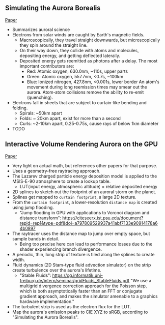 Simulating the Aurora Borealis
------------------------------

[Paper](https://citeseerx.ist.psu.edu/document?repid=rep1&type=pdf&doi=f3bfb057bb50e020b7a14eb42cf97b562e169635)

* Summarizes auroral science
* Electrons from solar winds are caught by Earth's magnetic fields.
  * Macroscopically, they travel straight downwards, but microscopically they spin around the straight line.
  * On their way down, they collide with atoms and molecules, depositing energy, and getting deflected laterally.
  * Deposited energy gets reemitted as photons after a delay. The most important contributors are:
    * Red: Atomic oxygen, 630.0nm, ~110s, upper parts
    * Green: Atomic oxygen, 557.7nm, <0.7s, ~100km
    * Blue: Ionized nitrogen, 427.8nm, <0.001s, lower border
    An atom's movement during long reemission times may smear out the aurora. Atom-atom collisions remove the ability to re-emit (quenching).
* Electrons fall in sheets that are subject to curtain-like bending and folding.
  * Spirals: ~50km apart
  * Folds: ~ 20km apart, exist for more than a second
  * Curls: ~2-10km apart, 0.25-0.75s, cause rays of below 1km diameter
* TODO


Interactive Volume Rendering Aurora on the GPU
----------------------------------------------

[Paper](https://otik.uk.zcu.cz/bitstream/11025/1242/1/Lawlor.pdf)

* Very light on actual math, but references other papers for that purpose.
* Uses a geometry-free raytracing approach.
* The Lazarev charged particle energy deposition model is applied to the MSIS-E-90 atmosphere to create a lookup table.
  * LUT(input energy, atmospheric altitude) = relative deposited energy
* 2D splines to sketch out the footprint of an auroral storm on the planet.
* Splines get mapped to `curtain footprint`, a large 2D texture.
* From the `curtain footprint`, a lower-resolution `distance map` is created using jump flooding.
  * "Jump flooding in GPU with applications to Voronoi diagram and distance transform": https://citeseerx.ist.psu.edu/document?repid=rep1&type=pdf&doi=a797809529937a41abf7133e90914178a64b0897
* The raytracer uses the distance map to jump over empty space, but sample bands in detail.
  * Being too precise here can lead to performance losses due to the shader experiencing branch divergence.
* A periodic, thin, long strip of texture is tiled along the splines to create width.
* Fluid dynamics (2D Stam-type fluid advection simulator) on the strip create turbulence over the aurora's lifetime.
  * "Stable Fluids": https://cg.informatik.uni-freiburg.de/intern/seminar/gridFluids_StableFluids.pdf
    "We use a multigrid divergence correction approach for the Poisson step, which is both asymptotically faster than an FFT or conjugate gradient approach, and makes the simulator amenable to a graphics hardware implementation."
* The turbulent strip is used as the electron flux for the LUT.
* Map the aurora's emission peaks to CIE XYZ to sRGB, according to "Simulating the Aurora Borealis".
